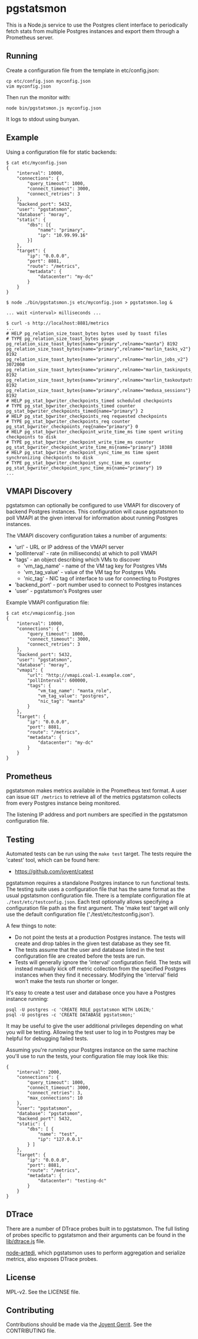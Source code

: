 # pgstatsmon

This is a Node.js service to use the Postgres client interface to
periodically fetch stats from multiple Postgres instances and export them
through a Prometheus server.

## Running

Create a configuration file from the template in etc/config.json:

    cp etc/config.json myconfig.json
    vim myconfig.json

Then run the monitor with:

    node bin/pgstatsmon.js myconfig.json

It logs to stdout using bunyan.

## Example

Using a configuration file for static backends:
```
$ cat etc/myconfig.json
{
    "interval": 10000,
    "connections": {
        "query_timeout": 1000,
        "connect_timeout": 3000,
        "connect_retries": 3
    },
    "backend_port": 5432,
    "user": "pgstatsmon",
    "database": "moray",
    "static": {
        "dbs": [{
            "name": "primary",
            "ip": "10.99.99.16"
        }]
    },
    "target": {
        "ip": "0.0.0.0",
        "port": 8881,
        "route": "/metrics",
        "metadata": {
            "datacenter": "my-dc"
        }
    }
}

$ node ./bin/pgstatsmon.js etc/myconfig.json > pgstatsmon.log &

... wait <interval> milliseconds ...

$ curl -s http://localhost:8881/metrics
...
# HELP pg_relation_size_toast_bytes bytes used by toast files
# TYPE pg_relation_size_toast_bytes gauge
pg_relation_size_toast_bytes{name="primary",relname="manta"} 8192
pg_relation_size_toast_bytes{name="primary",relname="marlin_tasks_v2"} 8192
pg_relation_size_toast_bytes{name="primary",relname="marlin_jobs_v2"} 3072000
pg_relation_size_toast_bytes{name="primary",relname="marlin_taskinputs_v2"} 8192
pg_relation_size_toast_bytes{name="primary",relname="marlin_taskoutputs_v2"} 8192
pg_relation_size_toast_bytes{name="primary",relname="medusa_sessions"} 8192
# HELP pg_stat_bgwriter_checkpoints_timed scheduled checkpoints
# TYPE pg_stat_bgwriter_checkpoints_timed counter
pg_stat_bgwriter_checkpoints_timed{name="primary"} 2
# HELP pg_stat_bgwriter_checkpoints_req requested checkpoints
# TYPE pg_stat_bgwriter_checkpoints_req counter
pg_stat_bgwriter_checkpoints_req{name="primary"} 0
# HELP pg_stat_bgwriter_checkpoint_write_time_ms time spent writing checkpoints to disk
# TYPE pg_stat_bgwriter_checkpoint_write_time_ms counter
pg_stat_bgwriter_checkpoint_write_time_ms{name="primary"} 10388
# HELP pg_stat_bgwriter_checkpoint_sync_time_ms time spent synchronizing checkpoints to disk
# TYPE pg_stat_bgwriter_checkpoint_sync_time_ms counter
pg_stat_bgwriter_checkpoint_sync_time_ms{name="primary"} 19
...
```

## VMAPI Discovery

pgstatsmon can optionally be configured to use VMAPI for discovery of backend
Postgres instances. This configuration will cause pgstatsmon to poll VMAPI at
the given interval for information about running Postgres instances.

The VMAPI discovery configuration takes a number of arguments:
* 'url' - URL or IP address of the VMAPI server
* 'pollInterval' - rate (in milliseconds) at which to poll VMAPI
* 'tags' - an object describing which VMs to discover
  * 'vm_tag_name' - name of the VM tag key for Postgres VMs
  * 'vm_tag_value' - value of the VM tag for Postgres VMs
  * 'nic_tag' - NIC tag of interface to use for connecting to Postgres
* 'backend_port' - port number used to connect to Postgres instances
* 'user' - pgstatsmon's Postgres user

Example VMAPI configuration file:
```
$ cat etc/vmapiconfig.json
{
    "interval": 10000,
    "connections": {
        "query_timeout": 1000,
        "connect_timeout": 3000,
        "connect_retries": 3
    },
    "backend_port": 5432,
    "user": "pgstatsmon",
    "database": "moray",
    "vmapi": {
        "url": "http://vmapi.coal-1.example.com",
        "pollInterval": 600000,
        "tags": {
            "vm_tag_name": "manta_role",
            "vm_tag_value": "postgres",
            "nic_tag": "manta"
        }
    },
    "target": {
        "ip": "0.0.0.0",
        "port": 8881,
        "route": "/metrics",
        "metadata": {
            "datacenter": "my-dc"
        }
    }
}
```

## Prometheus

pgstatsmon makes metrics available in the Prometheus text format.  A user can
issue `GET /metrics` to retrieve all of the metrics pgstatsmon collects from
every Postgres instance being monitored.

The listening IP address and port numbers are specified in the pgstatsmon
configuration file.

## Testing
Automated tests can be run using the `make test` target. The tests require the
'catest' tool, which can be found here:

* https://github.com/joyent/catest

pgstatsmon requires a standalone Postgres instance to run functional
tests.  The testing suite uses a configuration file that has the same format as
the usual pgstatsmon configuration file.  There is a template configuration file
at `./test/etc/testconfig.json`.  Each test optionally allows specifying a
configuration file path as the first argument.  The 'make test' target will
only use the default configuration file ('./test/etc/testconfig.json').

A few things to note:
* Do not point the tests at a production Postgres instance.  The tests will
  create and drop tables in the given test database as they see fit.
* The tests assume that the user and database listed in the test configuration
  file are created before the tests are run.
* Tests will generally ignore the 'interval' configuration field.  The tests
  will instead manually kick off metric collection from the specified Postgres
  instances when they find it necessary.  Modifying the 'interval' field won't
  make the tests run shorter or longer.

It's easy to create a test user and database once you have a Postgres instance
running:

    psql -U postgres -c 'CREATE ROLE pgstatsmon WITH LOGIN;'
    psql -U postgres -c 'CREATE DATABASE pgstatsmon;'

It may be useful to give the user additional privileges depending on what you
will be testing.  Allowing the test user to log in to Postgres may be helpful
for debugging failed tests.

Assuming you're running your Postgres instance on the same machine you'll use
to run the tests, your configuration file may look like this:
```
{
    "interval": 2000,
    "connections": {
        "query_timeout": 1000,
        "connect_timeout": 3000,
        "connect_retries": 3,
        "max_connections": 10
    },
    "user": "pgstatsmon",
    "database": "pgstatsmon",
    "backend_port": 5432,
    "static": {
        "dbs": [ {
            "name": "test",
            "ip": "127.0.0.1"
        } ]
    },
    "target": {
        "ip": "0.0.0.0",
        "port": 8881,
        "route": "/metrics",
        "metadata": {
            "datacenter": "testing-dc"
        }
    }
}
```

## DTrace

There are a number of DTrace probes built in to pgstatsmon.  The full
listing of probes specific to pgstatsmon and their arguments can be found in
the [lib/dtrace.js](./lib/dtrace.js) file.

[node-artedi](https://github.com/joyent/node-artedi), which pgstatsmon uses to
perform aggregation and serialize metrics, also exposes DTrace probes.

## License
MPL-v2. See the LICENSE file.

## Contributing
Contributions should be made via the [Joyent Gerrit](https://cr.joyent.us).
See the CONTRIBUTING file.
